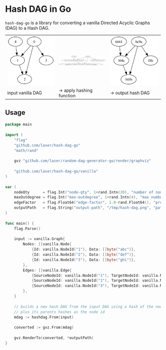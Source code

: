 # Hash DAG in Go

`hash-dag-go` is a library for converting a vanilla Directed Acyclic Graphs (DAG) to a Hash DAG.

<p float="left">
	<table>
		<tr>
			<td width="33%"><img src="public/img/original.png" width="100%"></td>
			<td width="33%"><img src="public/img/hashing.png" width="100%"></td>
			<td width="34%"><img src="public/img/hashed.png" width="100%"></td>
		</tr>
        <tr>
			<td>input vanilla DAG</td>
			<td>-> apply hashing function</td>
			<td>-> output hash DAG</td>
		</tr>
	</table>
</p>

## Usage

```go
package main

import (
	"flag"
	"github.com/laser/hash-dag-go"
	"math/rand"

	gvz "github.com/laser/random-dag-generator-go/render/graphviz"

	"github.com/laser/hash-dag-go/vanilla"
)

var (
	nodeQty      = flag.Int("node-qty", 1+rand.Intn(20), "number of nodes in the DAG")
	maxOutdegree = flag.Int("max-outdegree", 1+rand.Intn(4), "max number of edges directed out of a node")
	edgeFactor   = flag.Float64("edge-factor", 1.0-rand.Float64(), "probability of adding a new edge between nodes during the graph generation")
	outputPath   = flag.String("output-path", "/tmp/hash-dag.png", "path to which the generated DAG-PNG will be saved")
)

func main() {
	flag.Parse()

	input := vanilla.Graph{
		Nodes: []vanilla.Node{
			{Id: vanilla.NodeId("1"), Data: []byte("abc")},
			{Id: vanilla.NodeId("2"), Data: []byte("def")},
			{Id: vanilla.NodeId("3"), Data: []byte("ghi")},
		},
		Edges: []vanilla.Edge{
			{SourceNodeId: vanilla.NodeId("1"), TargetNodeId: vanilla.NodeId("2")},
			{SourceNodeId: vanilla.NodeId("1"), TargetNodeId: vanilla.NodeId("3")},
			{SourceNodeId: vanilla.NodeId("3"), TargetNodeId: vanilla.NodeId("2")},
		},
	}

	// builds a new hash DAG from the input DAG using a hash of the node data
	// plus its parents hashes as the node id
	mdag := hashdag.From(input)

	converted := gvz.From(mdag)

	gvz.RenderTo(converted, *outputPath)
}
```
